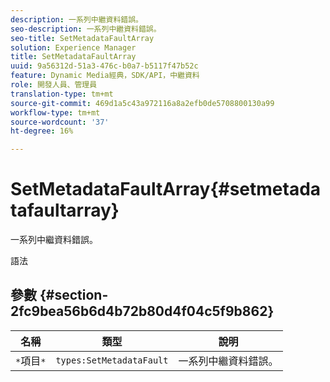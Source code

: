```yaml
---
description: 一系列中繼資料錯誤。
seo-description: 一系列中繼資料錯誤。
seo-title: SetMetadataFaultArray
solution: Experience Manager
title: SetMetadataFaultArray
uuid: 9a56312d-51a3-476c-b0a7-b5117f47b52c
feature: Dynamic Media經典，SDK/API，中繼資料
role: 開發人員、管理員
translation-type: tm+mt
source-git-commit: 469d1a5c43a972116a8a2efb0de5708800130a99
workflow-type: tm+mt
source-wordcount: '37'
ht-degree: 16%

---
```



# SetMetadataFaultArray{#setmetadatafaultarray}

一系列中繼資料錯誤。

語法

## 參數 {#section-2fc9bea56b6d4b72b80d4f04c5f9b862}

| 名稱 | 類型 | 說明 |
|---|---|---|
| `*`項目`*` | `types:SetMetadataFault` | 一系列中繼資料錯誤。 |

